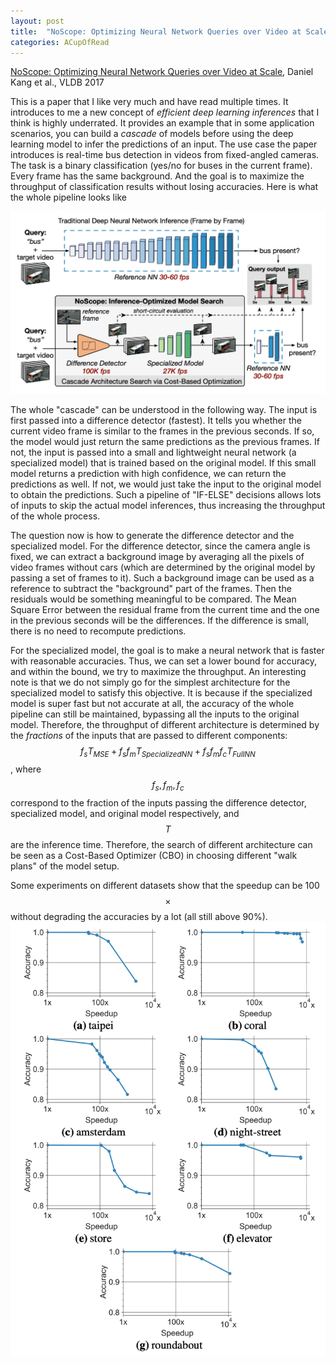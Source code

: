 ```yaml
---
layout: post
title:  "NoScope: Optimizing Neural Network Queries over Video at Scale"
categories: ACupOfRead
---
```


[NoScope: Optimizing Neural Network Queries over Video at Scale](https://www.vldb.org/pvldb/vol10/p1586-kang.pdf), Daniel Kang et al., VLDB 2017

This is a paper that I like very much and have read multiple times. It introduces to me a new concept of <i>efficient deep learning inferences</i> that I think is highly underrated. It provides an example that in some application scenarios, you can build a <i>cascade</i> of models before using the deep learning model to infer the predictions of an input. The use case the paper introduces is real-time bus detection in videos from fixed-angled cameras. The task is a binary classification (yes/no for buses in the current frame). Every frame has the same background. And the goal is to maximize the throughput of classification results without losing accuracies. Here is what the whole pipeline looks like 

![Pipeline](/assets/images/digest/1101/1101_1.png)

The whole "cascade" can be understood in the following way. The input is first passed into a difference detector (fastest). It tells you whether the current video frame is similar to the frames in the previous seconds. If so, the model would just return the same predictions as the previous frames. If not, the input is passed into a small and lightweight neural network (a specialized model) that is trained based on the original model. If this small model returns a prediction with high confidence, we can return the predictions as well. If not, we would just take the input to the original model to obtain the predictions. Such a pipeline of "IF-ELSE" decisions allows lots of inputs to skip the actual model inferences, thus increasing the throughput of the whole process.

The question now is how to generate the difference detector and the specialized model. For the difference detector, since the camera angle is fixed, we can extract a background image by averaging all the pixels of video frames without cars (which are determined by the original model by passing a set of frames to it). Such a background image can be used as a reference to subtract the "background" part of the frames. Then the residuals would be something meaningful to be compared. The Mean Square Error between the residual frame from the current time and the one in the previous seconds will be the differences. If the difference is small, there is no need to recompute predictions.

For the specialized model, the goal is to make a neural network that is faster with reasonable accuracies. Thus, we can set a lower bound for accuracy, and within the bound, we try to maximize the throughput. An interesting note is that we do not simply go for the simplest architecture for the specialized model to satisfy this objective. It is because if the specialized model is super fast but not accurate at all, the accuracy of the whole pipeline can still be maintained, bypassing all the inputs to the original model. Therefore, the throughput of different architecture is determined by the <i>fractions</i> of the inputs that are passed to different components:
$$f_sT_{MSE} + f_sf_mT_{SpecializedNN} + f_sf_mf_cT_{FullNN}$$, where $$f_s,f_m,f_c$$ correspond to the fraction of the inputs passing the difference detector, specialized model, and original model respectively, and $$T$$ are the inference time. Therefore, the search of different architecture can be seen as a Cost-Based Optimizer (CBO) in choosing different "walk plans" of the model setup.

Some experiments on different datasets show that the speedup can be 100$$\times$$ without degrading the accuracies by a lot (all still above 90%).
![Experiments](/assets/images/digest/1101/1101_2.png)
